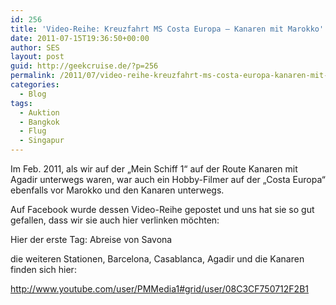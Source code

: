 ```yaml
---
id: 256
title: 'Video-Reihe: Kreuzfahrt MS Costa Europa – Kanaren mit Marokko'
date: 2011-07-15T19:36:50+00:00
author: SES
layout: post
guid: http://geekcruise.de/?p=256
permalink: /2011/07/video-reihe-kreuzfahrt-ms-costa-europa-kanaren-mit-marokko/
categories:
  - Blog
tags:
  - Auktion
  - Bangkok
  - Flug
  - Singapur
---
```

Im Feb. 2011, als wir auf der &#8222;Mein Schiff 1&#8220; auf der Route Kanaren mit Agadir unterwegs waren, war auch ein Hobby-Filmer auf der &#8222;Costa Europa&#8220; ebenfalls vor Marokko und den Kanaren unterwegs.

Auf Facebook wurde dessen Video-Reihe gepostet und uns hat sie so gut gefallen, dass wir sie auch hier verlinken möchten:

Hier der erste Tag: Abreise von Savona


die weiteren Stationen, Barcelona, Casablanca, Agadir und die Kanaren finden sich hier:

<http://www.youtube.com/user/PMMedia1#grid/user/08C3CF750712F2B1>
